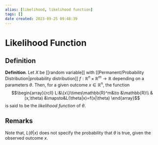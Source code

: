 ```yaml
---
alias: [likelihood, likelihood function]
tags: []
date created: 2023-09-25 09:48:39
---
```


# Likelihood Function

## Definition

**Definition**. Let $X$ be [[random variable]] with [[Permanent/Probability Distribution|probability distribution]] $f:\mathbb{R}^n\times\mathbb{R}^m\to\mathbb{R}$ depending on a parameters $\theta$. Then, for a given outcome $x\in\mathbb{R}^n$, the function
$$\begin{array}{rcll}
L:&\{x\}\times\mathbb{R}^m&\to    &\mathbb{R}\\
 &(x,\theta)    &\mapsto&L(\theta|x)=f(x|\theta)
\end{array}$$
is said to be the *likelihood function* of $\theta$.

## Remarks

Note that, $L(\theta|x)$ does not specify the probability that $\theta$ is true, given the observed outcome $x$.